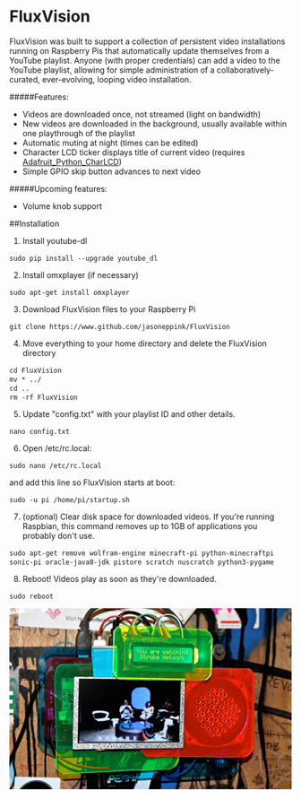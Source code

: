 # FluxVision
FluxVision was built to support a collection of persistent video installations running on Raspberry Pis that automatically update themselves from a YouTube playlist. Anyone (with proper credentials) can add a video to the YouTube playlist, allowing for simple administration of a collaboratively-curated, ever-evolving, looping video installation.

#####Features:
* Videos are downloaded once, not streamed (light on bandwidth)
* New videos are downloaded in the background, usually available within one playthrough of the playlist
* Automatic muting at night (times can be edited)
* Character LCD ticker displays title of current video (requires [Adafruit_Python_CharLCD](https://github.com/adafruit/Adafruit_Python_CharLCD))
* Simple GPIO skip button advances to next video

#####Upcoming features:
* Volume knob support

##Installation

1. Install youtube-dl

  ```
  sudo pip install --upgrade youtube_dl
  ```
2. Install omxplayer (if necessary)

  ```
  sudo apt-get install omxplayer
  ```
3. Download FluxVision files to your Raspberry Pi

  ```
  git clone https://www.github.com/jasoneppink/FluxVision
  ```
4. Move everything to your home directory and delete the FluxVision directory

  ```
  cd FluxVision
  mv * ../
  cd ..
  rm -rf FluxVision
  ```

5. Update "config.txt" with your playlist ID and other details.

  ```
  nano config.txt
  ```

6. Open /etc/rc.local:

  ```
  sudo nano /etc/rc.local
  ```
and add this line so FluxVision starts at boot:

  ```
  sudo -u pi /home/pi/startup.sh
  ```
7. (optional) Clear disk space for downloaded videos. If you're running Raspbian, this command removes up to 1GB of applications you probably don't use.

  ```
  sudo apt-get remove wolfram-engine minecraft-pi python-minecraftpi sonic-pi oracle-java8-jdk pistore scratch nuscratch python3-pygame
  ```
8. Reboot! Videos play as soon as they're downloaded.

  ```
  sudo reboot
  ```



![Installation at Silent Barn](/images/installation_shot_1.jpg?raw=true "Installation at Silent Barn")
